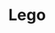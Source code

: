 <!--
 * @Author: your name
 * @Date: 2021-07-05 17:23:28
 * @LastEditTime: 2021-07-05 17:37:01
 * @LastEditors: Please set LastEditors
 * @Description: In User Settings Edit
 * @FilePath: /lego/README.md
-->
# Lego